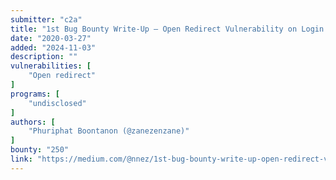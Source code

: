 ```yaml
---
submitter: "c2a"
title: "1st Bug Bounty Write-Up — Open Redirect Vulnerability on Login Page"
date: "2020-03-27"
added: "2024-11-03"
description: ""
vulnerabilities: [
    "Open redirect"
]
programs: [
    "undisclosed"
]
authors: [
    "Phuriphat Boontanon (@zanezenzane)"
]
bounty: "250"
link: "https://medium.com/@nnez/1st-bug-bounty-write-up-open-redirect-vulnerability-on-login-page-5e0dd9a6eb69"
---
```




